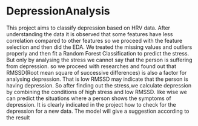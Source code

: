 # DepressionAnalysis
This project aims to classify depression based on HRV data. After understanding the data it is observed that some features have less correlation compared to other features so we proceed with the feature selection and then did the EDA. We treated the missing values and outliers properly and then fit a Random Forest Classification to predict the stress. But only by analysing the stress we cannot say that the person is suffering from depression. so we proceed with researches and found out that RMSSD(Root mean square of successive differences) is also a factor for analysing depression. That is low RMSSD may indicate that the person is having depression. So after finding out the stress,we calculate depression by combining the conditions of high stress and low RMSSD. like wise we can predict the situations where a person shows the symptoms of depression. It is clearly indicated in the project how to check for the depression for a new data. The model will give a suggestion according to the result
